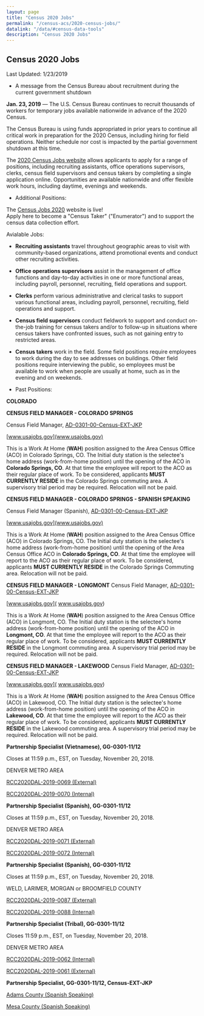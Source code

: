 ```yaml
---
layout: page
title: "Census 2020 Jobs"
permalink: "/census-acs/2020-census-jobs/"
datalink: "/data/#census-data-tools"
description: "Census 2020 Jobs"
---
```


## Census 2020 Jobs

Last Updated: 1/23/2019

* A message from the Census Bureau about recruitment during the current government shutdown

**Jan. 23, 2019** — The U.S. Census Bureau continues to recruit thousands of workers for temporary jobs available nationwide in advance of the 2020 Census.

The Census Bureau is using funds appropriated in prior years to continue all critical work in preparation for the 2020 Census, including hiring for field operations. Neither schedule nor cost is impacted by the partial government shutdown at this time.

The [2020 Census Jobs website](https://2020census.gov/jobs?eml=gd&utm_medium=email&utm_source=govdelivery) allows applicants to apply for a range of positions, including recruiting assistants, office operations supervisors, clerks, census field supervisors and census takers by completing a single application online. Opportunities are available nationwide and offer flexible work hours, including daytime, evenings and weekends.

* Additional Positions:

The [Census Jobs 2020](https://2020census.gov/jobs?eml=gd&utm_medium=email&utm_source=govdelivery) website is live!  
Apply here to become a "Census Taker" ("Enumerator") and to support the census data collection effort. 

Avialable Jobs:

* **Recruiting assistants** travel throughout geographic areas to visit with community-based organizations, attend promotional events and conduct other recruiting activities.

* **Office operations supervisors** assist in the management of office functions and day-to-day activities in one or more functional areas, including payroll, personnel, recruiting, field operations and support.

* **Clerks** perform various administrative and clerical tasks to support various functional areas, including payroll, personnel, recruiting, field operations and support.

* **Census field supervisors** conduct fieldwork to support and conduct on-the-job training for census takers and/or to follow-up in situations where census takers have confronted issues, such as not gaining entry to restricted areas.

* **Census takers** work in the field. Some field positions require employees to work during the day to see addresses on buildings. Other field positions require interviewing the public, so employees must be available to work when people are usually at home, such as in the evening and on weekends.


* Past Positions:


**COLORADO**

**CENSUS FIELD MANAGER - COLORADO SPRINGS**

Census Field Manager, [AD-0301-00-Census-EXT-JKP](https://www.usajobs.gov/GetJob/ViewDetails/518072300)

[www.usajobs.gov](www.usajobs.gov)

This is a Work At Home (**WAH**) position assigned to the Area Census Office (ACO) in Colorado Springs, CO. The Initial duty station is the selectee's home address (work-from-home position) until the opening of the ACO in  **Colorado Springs, CO**.  At that time the employee will report to the ACO as their regular place of work. To be considered, applicants **MUST CURRENTLY RESIDE** in the Colorado Springs commuting area. A supervisory trial period may be required. Relocation will not be paid.

**CENSUS FIELD MANAGER - COLORADO SPRINGS - SPANISH SPEAKING**

Census Field Manager (Spanish), [AD-0301-00-Census-EXT-JKP](https://www.usajobs.gov/GetJob/ViewDetails/518072200)

[www.usajobs.gov](www.usajobs.gov)

This is a Work At Home (**WAH**) position assigned to the Area Census Office (ACO) in Colorado Springs, CO. The Initial duty station is the selectee's home address (work-from-home position) until the opening of the Area Census Office ACO in  **Colorado Springs, CO**.  At that time the employee will report to the ACO as their regular place of work. To be considered, applicants **MUST CURRENTLY RESIDE**  in the Colorado Springs Commuting area. Relocation will not be paid.


**CENSUS FIELD MANAGER - LONGMONT**
Census Field Manager, [AD-0301-00-Census-EXT-JKP]( https://www.usajobs.gov/GetJob/ViewDetails/518072400)

[www.usajobs.gov]( www.usajobs.gov)

This is a Work At Home (**WAH**) position assigned to the Area Census Office (ACO) in Longmont, CO. The Initial duty station is the selectee's home address (work-from-home position) until the opening of the ACO in  **Longmont, CO**. At that time the employee will report to the ACO as their regular place of work. To be considered, applicants **MUST CURRENTLY RESIDE** in the Longmont commuting area. A supervisory trial period may be required. Relocation will not be paid.



**CENSUS FIELD MANAGER - LAKEWOOD**
Census Field Manager, [AD-0301-00-Census-EXT-JKP](https://www.usajobs.gov/GetJob/ViewDetails/518072500)

[www.usajobs.gov]( www.usajobs.gov)

This is a Work At Home (**WAH**) position assigned to the Area Census Office (ACO) in Lakewood, CO. The Initial duty station is the selectee's home address (work-from-home position) until the opening of the ACO in  **Lakewood, CO**. At that time the employee will report to the ACO as their regular place of work. To be considered, applicants **MUST CURRENTLY RESIDE** in the Lakewood commuting area. A supervisory trial period may be required. Relocation will not be paid.

**Partnership Specialist (Vietnamese), GG-0301-11/12**

Closes at 11:59 p.m., EST, on Tuesday, November 20, 2018.

DENVER METRO AREA

[RCC2020DAL-2019-0069 (External)](https://www.usajobs.gov/GetJob/ViewDetails/515968800)
 
[RCC2020DAL-2019-0070 (Internal)](https://www.usajobs.gov/GetJob/ViewDetails/515969000)

**Partnership Specialist (Spanish), GG-0301-11/12**

Closes at 11:59 p.m., EST, on Tuesday, November 20, 2018.

DENVER METRO AREA

[RCC2020DAL-2019-0071 (External)](https://www.usajobs.gov/GetJob/ViewDetails/515969100)
 
[RCC2020DAL-2019-0072 (Internal)](https://www.usajobs.gov/GetJob/ViewDetails/515969200)

**Partnership Specialist (Spanish), GG-0301-11/12**

Closes at 11:59 p.m., EST, on Tuesday, November 20, 2018.

WELD, LARIMER, MORGAN or BROOMFIELD COUNTY

[RCC2020DAL-2019-0087 (External)](https://www.usajobs.gov/GetJob/ViewDetails/515969400)
 
[RCC2020DAL-2019-0088 (Internal)](https://www.usajobs.gov/GetJob/ViewDetails/515969600)


**Partnership Specialist (Tribal), GG-0301-11/12**

Closes 11:59 p.m., EST, on Tuesday, November 20, 2018. 

DENVER METRO AREA
 
[RCC2020DAL-2019-0062 (Internal)](https://www.usajobs.gov/GetJob/ViewDetails/515992500)

[RCC2020DAL-2019-0061 (External)](https://www.usajobs.gov/GetJob/ViewDetails/515969800)


**Partnership Specialist, GG-0301-11/12, Census-EXT-JKP** 

[Adams County (Spanish Speaking)](https://www.usajobs.gov/GetJob/ViewDetails/513657000)

[Mesa County (Spanish Speaking)](https://www.usajobs.gov/GetJob/ViewDetails/513658500)
